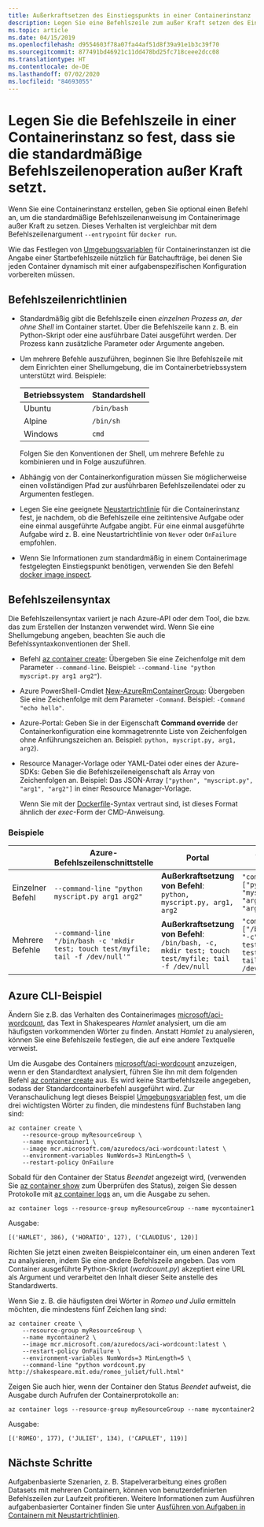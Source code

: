```yaml
---
title: Außerkraftsetzen des Einstiegspunkts in einer Containerinstanz
description: Legen Sie eine Befehlszeile zum außer Kraft setzen des Einstiegspunkts in einem Containerimage fest, in dem Sie eine Azure-Containerinstanz bereitstellen.
ms.topic: article
ms.date: 04/15/2019
ms.openlocfilehash: d9554603f78a07fa44af51d8f39a91e1b3c39f70
ms.sourcegitcommit: 877491bd46921c11dd478bd25fc718ceee2dcc08
ms.translationtype: HT
ms.contentlocale: de-DE
ms.lasthandoff: 07/02/2020
ms.locfileid: "84693055"
---
```

# <a name="set-the-command-line-in-a-container-instance-to-override-the-default-command-line-operation"></a>Legen Sie die Befehlszeile in einer Containerinstanz so fest, dass sie die standardmäßige Befehlszeilenoperation außer Kraft setzt.

Wenn Sie eine Containerinstanz erstellen, geben Sie optional einen Befehl an, um die standardmäßige Befehlszeilenanweisung im Containerimage außer Kraft zu setzen. Dieses Verhalten ist vergleichbar mit dem Befehlszeilenargument `--entrypoint` für `docker run`.

Wie das Festlegen von [Umgebungsvariablen](container-instances-environment-variables.md) für Containerinstanzen ist die Angabe einer Startbefehlszeile nützlich für Batchaufträge, bei denen Sie jeden Container dynamisch mit einer aufgabenspezifischen Konfiguration vorbereiten müssen.

## <a name="command-line-guidelines"></a>Befehlszeilenrichtlinien

* Standardmäßig gibt die Befehlszeile einen *einzelnen Prozess an, der ohne Shell* im Container startet. Über die Befehlszeile kann z. B. ein Python-Skript oder eine ausführbare Datei ausgeführt werden. Der Prozess kann zusätzliche Parameter oder Argumente angeben.

* Um mehrere Befehle auszuführen, beginnen Sie Ihre Befehlszeile mit dem Einrichten einer Shellumgebung, die im Containerbetriebssystem unterstützt wird. Beispiele:

  |Betriebssystem  |Standardshell  |
  |---------|---------|
  |Ubuntu     |   `/bin/bash`      |
  |Alpine     |   `/bin/sh`      |
  |Windows     |    `cmd`     |

  Folgen Sie den Konventionen der Shell, um mehrere Befehle zu kombinieren und in Folge auszuführen.

* Abhängig von der Containerkonfiguration müssen Sie möglicherweise einen vollständigen Pfad zur ausführbaren Befehlszeilendatei oder zu Argumenten festlegen.

* Legen Sie eine geeignete [Neustartrichtlinie](container-instances-restart-policy.md) für die Containerinstanz fest, je nachdem, ob die Befehlszeile eine zeitintensive Aufgabe oder eine einmal ausgeführte Aufgabe angibt. Für eine einmal ausgeführte Aufgabe wird z. B. eine Neustartrichtlinie von `Never` oder `OnFailure` empfohlen. 

* Wenn Sie Informationen zum standardmäßig in einem Containerimage festgelegten Einstiegspunkt benötigen, verwenden Sie den Befehl [docker image inspect](https://docs.docker.com/engine/reference/commandline/image_inspect/).

## <a name="command-line-syntax"></a>Befehlszeilensyntax

Die Befehlszeilensyntax variiert je nach Azure-API oder dem Tool, die bzw. das zum Erstellen der Instanzen verwendet wird. Wenn Sie eine Shellumgebung angeben, beachten Sie auch die Befehlssyntaxkonventionen der Shell.

* Befehl [az container create][az-container-create]: Übergeben Sie eine Zeichenfolge mit dem Parameter `--command-line`. Beispiel: `--command-line "python myscript.py arg1 arg2"`).

* Azure PowerShell-Cmdlet [New-AzureRmContainerGroup][new-azurermcontainergroup]: Übergeben Sie eine Zeichenfolge mit dem Parameter `-Command`. Beispiel: `-Command "echo hello"`.

* Azure-Portal: Geben Sie in der Eigenschaft **Command override** der Containerkonfiguration eine kommagetrennte Liste von Zeichenfolgen ohne Anführungszeichen an. Beispiel: `python, myscript.py, arg1, arg2`). 

* Resource Manager-Vorlage oder YAML-Datei oder eines der Azure-SDKs: Geben Sie die Befehlszeileneigenschaft als Array von Zeichenfolgen an. Beispiel: Das JSON-Array `["python", "myscript.py", "arg1", "arg2"]` in einer Resource Manager-Vorlage. 

  Wenn Sie mit der [Dockerfile](https://docs.docker.com/engine/reference/builder/)-Syntax vertraut sind, ist dieses Format ähnlich der *exec*-Form der CMD-Anweisung.

### <a name="examples"></a>Beispiele

|    |  Azure-Befehlszeilenschnittstelle   | Portal | Vorlage | 
| ---- | ---- | --- | --- |
| Einzelner Befehl | `--command-line "python myscript.py arg1 arg2"` | **Außerkraftsetzung von Befehl**: `python, myscript.py, arg1, arg2` | `"command": ["python", "myscript.py", "arg1", "arg2"]` |
| Mehrere Befehle | `--command-line "/bin/bash -c 'mkdir test; touch test/myfile; tail -f /dev/null'"` |**Außerkraftsetzung von Befehl**: `/bin/bash, -c, mkdir test; touch test/myfile; tail -f /dev/null` | `"command": ["/bin/bash", "-c", "mkdir test; touch test/myfile; tail -f /dev/null"]` |

## <a name="azure-cli-example"></a>Azure CLI-Beispiel

Ändern Sie z.B. das Verhalten des Containerimages [microsoft/aci-wordcount][aci-wordcount], das Text in Shakespeares *Hamlet* analysiert, um die am häufigsten vorkommenden Wörter zu finden. Anstatt *Hamlet* zu analysieren, können Sie eine Befehlszeile festlegen, die auf eine andere Textquelle verweist.

Um die Ausgabe des Containers [microsoft/aci-wordcount][aci-wordcount] anzuzeigen, wenn er den Standardtext analysiert, führen Sie ihn mit dem folgenden Befehl [az container create][az-container-create] aus. Es wird keine Startbefehlszeile angegeben, sodass der Standardcontainerbefehl ausgeführt wird. Zur Veranschaulichung legt dieses Beispiel [Umgebungsvariablen](container-instances-environment-variables.md) fest, um die drei wichtigsten Wörter zu finden, die mindestens fünf Buchstaben lang sind:

```azurecli-interactive
az container create \
    --resource-group myResourceGroup \
    --name mycontainer1 \
    --image mcr.microsoft.com/azuredocs/aci-wordcount:latest \
    --environment-variables NumWords=3 MinLength=5 \
    --restart-policy OnFailure
```

Sobald für den Container der Status *Beendet* angezeigt wird, (verwenden Sie [az container show][az-container-show] zum Überprüfen des Status), zeigen Sie dessen Protokolle mit [az container logs][az-container-logs] an, um die Ausgabe zu sehen.

```azurecli-interactive
az container logs --resource-group myResourceGroup --name mycontainer1
```

Ausgabe:

```console
[('HAMLET', 386), ('HORATIO', 127), ('CLAUDIUS', 120)]
```

Richten Sie jetzt einen zweiten Beispielcontainer ein, um einen anderen Text zu analysieren, indem Sie eine andere Befehlszeile angeben. Das vom Container ausgeführte Python-Skript (*wordcount.py*) akzeptiert eine URL als Argument und verarbeitet den Inhalt dieser Seite anstelle des Standardwerts.

Wenn Sie z. B. die häufigsten drei Wörter in *Romeo und Julia* ermitteln möchten, die mindestens fünf Zeichen lang sind:

```azurecli-interactive
az container create \
    --resource-group myResourceGroup \
    --name mycontainer2 \
    --image mcr.microsoft.com/azuredocs/aci-wordcount:latest \
    --restart-policy OnFailure \
    --environment-variables NumWords=3 MinLength=5 \
    --command-line "python wordcount.py http://shakespeare.mit.edu/romeo_juliet/full.html"
```

Zeigen Sie auch hier, wenn der Container den Status *Beendet* aufweist, die Ausgabe durch Aufrufen der Containerprotokolle an:

```azurecli-interactive
az container logs --resource-group myResourceGroup --name mycontainer2
```

Ausgabe:

```console
[('ROMEO', 177), ('JULIET', 134), ('CAPULET', 119)]
```

## <a name="next-steps"></a>Nächste Schritte

Aufgabenbasierte Szenarien, z. B. Stapelverarbeitung eines großen Datasets mit mehreren Containern, können von benutzerdefinierten Befehlszeilen zur Laufzeit profitieren. Weitere Informationen zum Ausführen aufgabenbasierter Container finden Sie unter [Ausführen von Aufgaben in Containern mit Neustartrichtlinien](container-instances-restart-policy.md).

<!-- LINKS - External -->
[aci-wordcount]: https://hub.docker.com/_/microsoft-azuredocs-aci-wordcount

<!-- LINKS Internal -->
[az-container-create]: /cli/azure/container#az-container-create
[az-container-logs]: /cli/azure/container#az-container-logs
[az-container-show]: /cli/azure/container#az-container-show
[new-azurermcontainergroup]: /powershell/module/azurerm.containerinstance/new-azurermcontainergroup
[portal]: https://portal.azure.com

